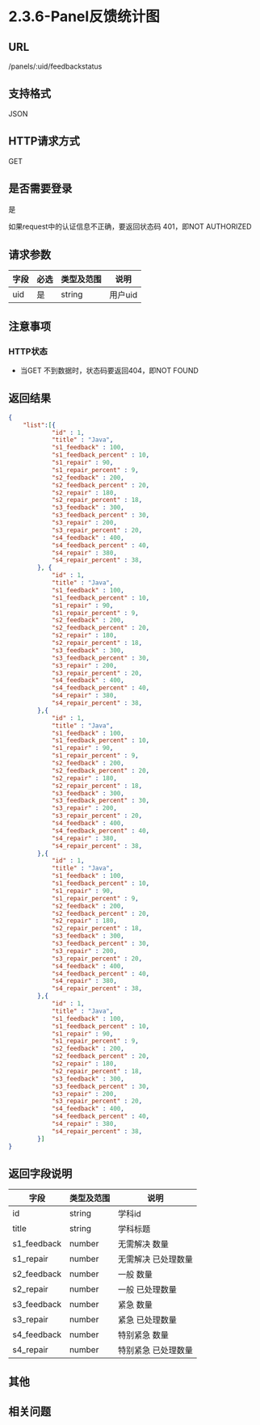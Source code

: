 # 2.3.6-Panel反馈统计图

## URL

/panels/:uid/feedbackstatus

## 支持格式

JSON

## HTTP请求方式

GET

## 是否需要登录

是

如果request中的认证信息不正确，要返回状态码 401，即NOT AUTHORIZED

## 请求参数

字段 | 必选 | 类型及范围 | 说明
----|------|----------|-------------
uid | 是   | string  | 用户uid

## 注意事项

### HTTP状态

- 当GET 不到数据时，状态码要返回404，即NOT FOUND

## 返回结果

```json
{
    "list":[{
            "id" : 1,
            "title" : "Java",
            "s1_feedback" : 100,
            "s1_feedback_percent" : 10,
            "s1_repair" : 90,
            "s1_repair_percent" : 9,
            "s2_feedback" : 200,
            "s2_feedback_percent" : 20,
            "s2_repair" : 180,
            "s2_repair_percent" : 18,
            "s3_feedback" : 300,
            "s3_feedback_percent" : 30,
            "s3_repair" : 200,
            "s3_repair_percent" : 20,
            "s4_feedback" : 400,
            "s4_feedback_percent" : 40,
            "s4_repair" : 380,
            "s4_repair_percent" : 38,
        }, {
            "id" : 1,
            "title" : "Java",
            "s1_feedback" : 100,
            "s1_feedback_percent" : 10,
            "s1_repair" : 90,
            "s1_repair_percent" : 9,
            "s2_feedback" : 200,
            "s2_feedback_percent" : 20,
            "s2_repair" : 180,
            "s2_repair_percent" : 18,
            "s3_feedback" : 300,
            "s3_feedback_percent" : 30,
            "s3_repair" : 200,
            "s3_repair_percent" : 20,
            "s4_feedback" : 400,
            "s4_feedback_percent" : 40,
            "s4_repair" : 380,
            "s4_repair_percent" : 38,
        },{
            "id" : 1,
            "title" : "Java",
            "s1_feedback" : 100,
            "s1_feedback_percent" : 10,
            "s1_repair" : 90,
            "s1_repair_percent" : 9,
            "s2_feedback" : 200,
            "s2_feedback_percent" : 20,
            "s2_repair" : 180,
            "s2_repair_percent" : 18,
            "s3_feedback" : 300,
            "s3_feedback_percent" : 30,
            "s3_repair" : 200,
            "s3_repair_percent" : 20,
            "s4_feedback" : 400,
            "s4_feedback_percent" : 40,
            "s4_repair" : 380,
            "s4_repair_percent" : 38,
        },{
            "id" : 1,
            "title" : "Java",
            "s1_feedback" : 100,
            "s1_feedback_percent" : 10,
            "s1_repair" : 90,
            "s1_repair_percent" : 9,
            "s2_feedback" : 200,
            "s2_feedback_percent" : 20,
            "s2_repair" : 180,
            "s2_repair_percent" : 18,
            "s3_feedback" : 300,
            "s3_feedback_percent" : 30,
            "s3_repair" : 200,
            "s3_repair_percent" : 20,
            "s4_feedback" : 400,
            "s4_feedback_percent" : 40,
            "s4_repair" : 380,
            "s4_repair_percent" : 38,
        },{
            "id" : 1,
            "title" : "Java",
            "s1_feedback" : 100,
            "s1_feedback_percent" : 10,
            "s1_repair" : 90,
            "s1_repair_percent" : 9,
            "s2_feedback" : 200,
            "s2_feedback_percent" : 20,
            "s2_repair" : 180,
            "s2_repair_percent" : 18,
            "s3_feedback" : 300,
            "s3_feedback_percent" : 30,
            "s3_repair" : 200,
            "s3_repair_percent" : 20,
            "s4_feedback" : 400,
            "s4_feedback_percent" : 40,
            "s4_repair" : 380,
            "s4_repair_percent" : 38,
        }]
}
```

## 返回字段说明

字段 | 类型及范围 | 说明
----|----------|-------------
id                  | string  | 学科id
title               | string  | 学科标题
s1_feedback         | number  | 无需解决 数量
s1_repair           | number  | 无需解决 已处理数量
s2_feedback         | number  | 一般 数量
s2_repair           | number  | 一般 已处理数量
s3_feedback         | number  | 紧急 数量
s3_repair           | number  | 紧急 已处理数量
s4_feedback         | number  | 特别紧急 数量
s4_repair           | number  | 特别紧急 已处理数量

## 其他

## 相关问题


